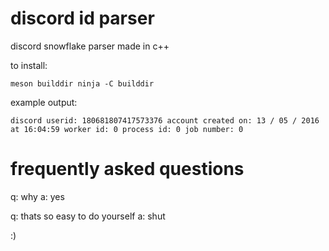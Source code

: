 # discord id parser

discord snowflake parser made in c++

to install:

`meson builddir
ninja -C builddir`

example output:

`discord userid: 180681807417573376
account created on: 13 / 05 / 2016 at 16:04:59
worker id: 0
process id: 0
job number: 0`

# frequently asked questions

q: why
a: yes

q: thats so easy to do yourself
a: shut

:)
